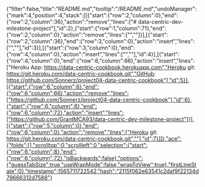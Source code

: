 {"filter":false,"title":"README.md","tooltip":"/README.md","undoManager":{"mark":4,"position":4,"stack":[[{"start":{"row":2,"column":0},"end":{"row":2,"column":36},"action":"remove","lines":["# data-centric-dev-milestone-project"],"id":2},{"start":{"row":1,"column":71},"end":{"row":2,"column":0},"action":"remove","lines":["",""]}],[{"start":{"row":2,"column":36},"end":{"row":3,"column":0},"action":"insert","lines":["",""],"id":3}],[{"start":{"row":3,"column":0},"end":{"row":4,"column":0},"action":"insert","lines":["",""],"id":4}],[{"start":{"row":4,"column":0},"end":{"row":6,"column":66},"action":"insert","lines":["Heroku App: https://data-centric-cookbook.herokuapp.com","Heroku git: https://git.heroku.com/data-centric-cookbook.git","GitHub: https://github.com/Sonnerz/project04-data-centric-cookbook"],"id":5}],[{"start":{"row":6,"column":8},"end":{"row":6,"column":66},"action":"remove","lines":["https://github.com/Sonnerz/project04-data-centric-cookbook"],"id":6},{"start":{"row":6,"column":8},"end":{"row":6,"column":72},"action":"insert","lines":["https://github.com/GrantMCA93/data-centric-dev-milestone-project"]}],[{"start":{"row":5,"column":0},"end":{"row":6,"column":0},"action":"remove","lines":["Heroku git: https://git.heroku.com/data-centric-cookbook.git",""],"id":7}]]},"ace":{"folds":[],"scrolltop":0,"scrollleft":0,"selection":{"start":{"row":6,"column":8},"end":{"row":6,"column":72},"isBackwards":false},"options":{"guessTabSize":true,"useWrapMode":false,"wrapToView":true},"firstLineState":0},"timestamp":1565711722542,"hash":"2115f062e63541c2daf9f22134d79666312d7588"}